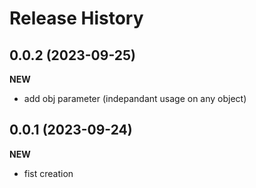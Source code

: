 Release History
===============

0.0.2 (2023-09-25)
-------------------
**NEW**
- add obj parameter (indepandant usage on any object)


0.0.1 (2023-09-24)
-------------------
**NEW**
- fist creation
